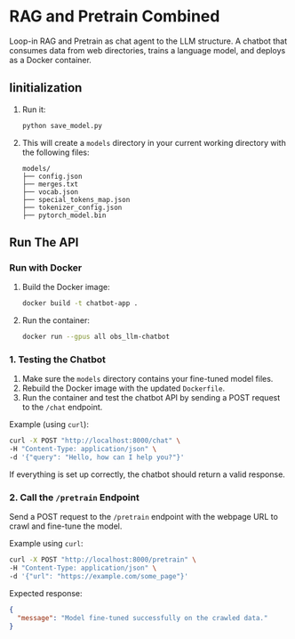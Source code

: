 # RAG and Pretrain Combined

Loop-in RAG and Pretrain as chat agent to the LLM structure. A chatbot that consumes data from web directories, trains a language model, and deploys as a Docker container.

## **Iinitialization**

1. Run it:

   ```bash
   python save_model.py
   ```

2. This will create a `models` directory in your current working directory with the following files:

   ```
   models/
   ├── config.json
   ├── merges.txt
   ├── vocab.json
   ├── special_tokens_map.json
   ├── tokenizer_config.json
   ├── pytorch_model.bin
   ```

## **Run The API**
### **Run with Docker**
1. Build the Docker image:

   ```bash
   docker build -t chatbot-app .
   ```

2. Run the container:

   ```bash
   docker run --gpus all obs_llm-chatbot
   ```

### **1. Testing the Chatbot**

1. Make sure the `models` directory contains your fine-tuned model files.
2. Rebuild the Docker image with the updated `Dockerfile`.
3. Run the container and test the chatbot API by sending a POST request to the `/chat` endpoint.

Example (using `curl`):

```bash
curl -X POST "http://localhost:8000/chat" \
-H "Content-Type: application/json" \
-d '{"query": "Hello, how can I help you?"}'
```

If everything is set up correctly, the chatbot should return a valid response.




### **2. Call the `/pretrain` Endpoint**
Send a POST request to the `/pretrain` endpoint with the webpage URL to crawl and fine-tune the model.

Example using `curl`:

```bash
curl -X POST "http://localhost:8000/pretrain" \
-H "Content-Type: application/json" \
-d '{"url": "https://example.com/some_page"}'
```

Expected response:

```json
{
  "message": "Model fine-tuned successfully on the crawled data."
}
```
